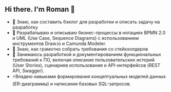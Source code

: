 ## Hi there. I'm Roman 👋
- 🔭 Знаю, как составить бэклог для разработки и описать задачу на разработку
- 🌱 Разрабатываю и описываю бизнес-процессы в нотациях BPMN 2.0 и UML (Use Case, Sequence Diagrams) с использованием инструментов Draw.io и Camunda Modeler.
- 👯 Знаю, как грамотно собрать требования со стейкхолдеров
- 🤔 Занимаюсь разработкой и документированием функциональных требований к ПО, включая описание пользовательских историй (User Stories), сценариев использования и API-интерфейсов (REST API, Swagger).
- ⚡Владею навыками формирования концептуальных моделей данных (ER-диаграммы) и написания базовых SQL-запросов.
